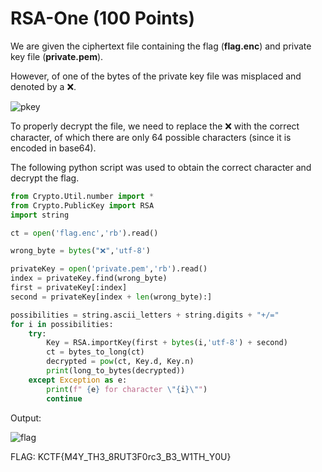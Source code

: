 # RSA-One (100 Points)

We are given the ciphertext file containing the flag (**flag.enc**) and private key file (**private.pem**).

However, of one of the bytes of the private key file was misplaced and denoted by a ❌.

![pkey](https://user-images.githubusercontent.com/71312079/150670224-d7159966-19a1-46d8-898a-92f8cb5bf885.png)


To properly decrypt the file, we need to replace the ❌ with the correct character, of which there are only 64 possible characters (since it is encoded in base64). 

The following python script was used to obtain the correct character and decrypt the flag.

```python
from Crypto.Util.number import *
from Crypto.PublicKey import RSA
import string

ct = open('flag.enc','rb').read()

wrong_byte = bytes("❌",'utf-8')

privateKey = open('private.pem','rb').read()
index = privateKey.find(wrong_byte)
first = privateKey[:index]
second = privateKey[index + len(wrong_byte):]

possibilities = string.ascii_letters + string.digits + "+/="
for i in possibilities:
    try:
        Key = RSA.importKey(first + bytes(i,'utf-8') + second)
        ct = bytes_to_long(ct)
        decrypted = pow(ct, Key.d, Key.n)
        print(long_to_bytes(decrypted))
    except Exception as e:
        print(f" {e} for character \"{i}\"")
        continue

```
Output: 

![flag](https://user-images.githubusercontent.com/71312079/150670219-fb8bb81e-51fc-46c0-b95e-d02597a5c686.png)


FLAG: KCTF{M4Y_TH3_8RUT3F0rc3_B3_W1TH_Y0U}